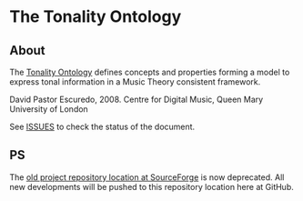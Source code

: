 The Tonality Ontology
=====================

About
-----

The [Tonality Ontology](http://purl.org/ontology/tonality/) defines concepts and properties forming a model to express tonal information in a Music Theory consistent framework.

David Pastor Escuredo, 2008.
Centre for Digital Music, Queen Mary University of London

See [ISSUES](https://github.com/motools/tonalityontology/blob/master/ISSUES) to check the status of the document. 

PS
--

The [old project repository location at SourceForge](http://motools.svn.sourceforge.net/viewvc/motools/tonality/) is now deprecated. All new developments will be pushed to this repository location here at GitHub.
